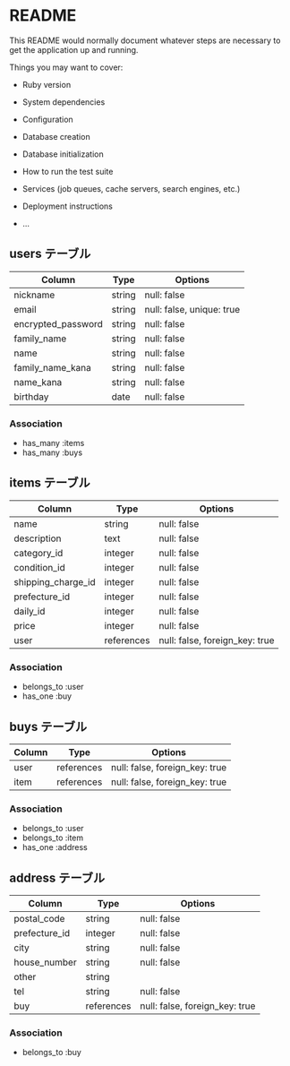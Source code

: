 # README

This README would normally document whatever steps are necessary to get the
application up and running.

Things you may want to cover:

* Ruby version

* System dependencies

* Configuration

* Database creation

* Database initialization

* How to run the test suite

* Services (job queues, cache servers, search engines, etc.)

* Deployment instructions

* ...

## users テーブル

|Column             |Type   |Options                   |
|-------------------|-------|--------------------------|
|nickname           |string |null: false               |
|email              |string |null: false, unique: true |
|encrypted_password |string |null: false               |
|family_name        |string |null: false               |
|name               |string |null: false               |
|family_name_kana   |string |null: false               |
|name_kana          |string |null: false               |
|birthday           |date   |null: false               |

### Association

- has_many :items
- has_many :buys


## items テーブル

|Column             |Type       |Options                        |
|-------------------|-----------|-------------------------------|
|name               |string     |null: false                    |
|description        |text       |null: false                    |
|category_id        |integer    |null: false                    |
|condition_id       |integer    |null: false                    |
|shipping_charge_id |integer    |null: false                    |
|prefecture_id      |integer    |null: false                    |
|daily_id            |integer    |null: false                    |
|price              |integer    |null: false                    |
|user               |references |null: false, foreign_key: true |

### Association

- belongs_to :user 
- has_one :buy


## buys テーブル

|Column |Type       |Options                        |
|-------|-----------|-------------------------------|
|user   |references |null: false, foreign_key: true |
|item   |references |null: false, foreign_key: true |

### Association

- belongs_to :user
- belongs_to :item
- has_one :address


## address テーブル

|Column        |Type       |Options                        |
|--------------|-----------|-------------------------------|
|postal_code   |string     |null: false                    |
|prefecture_id |integer    |null: false                    |
|city          |string     |null: false                    |
|house_number  |string     |null: false                    |
|other         |string     |                               |
|tel           |string     |null: false                    |
|buy           |references |null: false, foreign_key: true |


### Association

- belongs_to :buy

